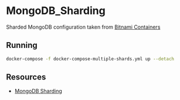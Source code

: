 # MongoDB_Sharding

Sharded MongoDB configuration taken from [Bitnami Containers](https://github.com/bitnami/containers/tree/main/bitnami/mongodb-sharded)

## Running 

```sh
docker-compose -f docker-compose-multiple-shards.yml up --detach

```

## Resources

- [MongoDB Sharding](https://www.mongodb.com/docs/manual/sharding/)
